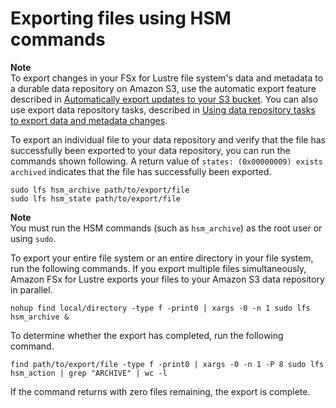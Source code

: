 # Exporting files using HSM commands<a name="exporting-files-hsm"></a>

**Note**  
To export changes in your FSx for Lustre file system's data and metadata to a durable data repository on Amazon S3, use the automatic export feature described in [Automatically export updates to your S3 bucket](autoexport-data-repo-dra.md)\. You can also use export data repository tasks, described in [Using data repository tasks to export data and metadata changes](export-data-repo-task-dra.md)\.

To export an individual file to your data repository and verify that the file has successfully been exported to your data repository, you can run the commands shown following\. A return value of `states: (0x00000009) exists archived` indicates that the file has successfully been exported\.

```
sudo lfs hsm_archive path/to/export/file
sudo lfs hsm_state path/to/export/file
```

**Note**  
You must run the HSM commands \(such as `hsm_archive`\) as the root user or using `sudo`\.

To export your entire file system or an entire directory in your file system, run the following commands\. If you export multiple files simultaneously, Amazon FSx for Lustre exports your files to your Amazon S3 data repository in parallel\.

```
nohup find local/directory -type f -print0 | xargs -0 -n 1 sudo lfs hsm_archive &
```

To determine whether the export has completed, run the following command\.

```
find path/to/export/file -type f -print0 | xargs -0 -n 1 -P 8 sudo lfs hsm_action | grep "ARCHIVE" | wc -l
```

If the command returns with zero files remaining, the export is complete\.